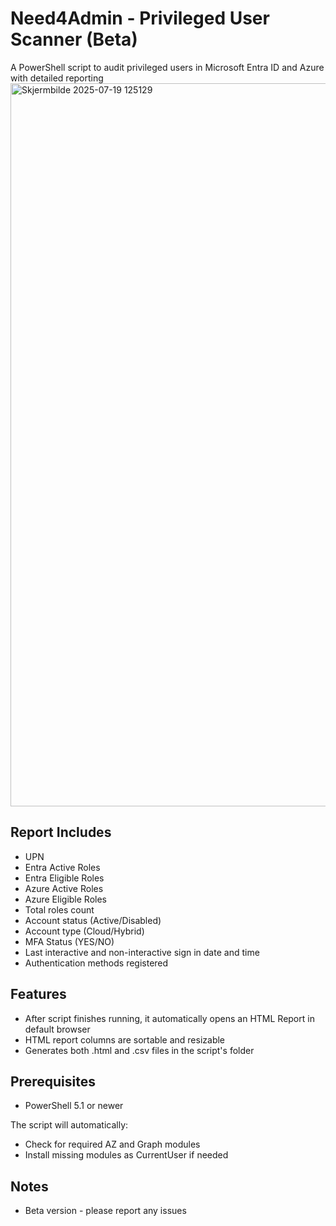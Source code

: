 # Need4Admin - Privileged User Scanner (Beta)

A PowerShell script to audit privileged users in Microsoft Entra ID and Azure with detailed reporting
<img width="2207" height="1157" alt="Skjermbilde 2025-07-19 125129" src="https://github.com/user-attachments/assets/9894956a-fb30-45ed-b359-6eca45d9653c" />

## Report Includes
- UPN
- Entra Active Roles
- Entra Eligible Roles
- Azure Active Roles
- Azure Eligible Roles
- Total roles count
- Account status (Active/Disabled)
- Account type (Cloud/Hybrid)
- MFA Status (YES/NO)
- Last interactive and non-interactive sign in date and time
- Authentication methods registered

## Features
- After script finishes running, it automatically opens an HTML Report in default browser
- HTML report columns are sortable and resizable
- Generates both .html and .csv files in the script's folder

## Prerequisites
- PowerShell 5.1 or newer

The script will automatically:
- Check for required AZ and Graph modules
- Install missing modules as CurrentUser if needed

## Notes
- Beta version - please report any issues
